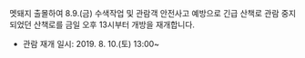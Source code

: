 멧돼지 출몰하여 8.9.(금) 수색작업 및 관람객 안전사고 예방으로 긴급 산책로 관람 중지되었던 산책로를 금일 오후 13시부터 개방을 재개합니다.  
- 관람 재개 일시: 2019. 8. 10.(토) 13:00~